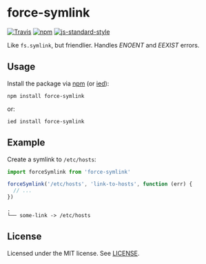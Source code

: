 force-symlink
============

[![Travis](https://img.shields.io/travis/alexanderGugel/force-symlink.svg)](https://travis-ci.org/alexanderGugel/force-symlink)
[![npm](https://img.shields.io/npm/v/force-symlink.svg)](https://www.npmjs.com/package/force-symlink)
[![js-standard-style](https://img.shields.io/badge/code%20style-standard-brightgreen.svg)](http://standardjs.com/)

Like `fs.symlink`, but friendlier.
Handles *ENOENT* and *EEXIST* errors.

Usage
-----

Install the package via [npm](https://www.npmjs.org/) (or [ied](https://github.com/alexanderGugel/ied)):

```
npm install force-symlink
```

or:

```
ied install force-symlink
```

Example
-------

Create a symlink to `/etc/hosts`:

```js
import forceSymlink from 'force-symlink'

forceSymlink('/etc/hosts', 'link-to-hosts', function (err) {
  // ...
})
```

```
.
└── some-link -> /etc/hosts
```

License
-------

Licensed under the MIT license. See [LICENSE](LICENSE.md).